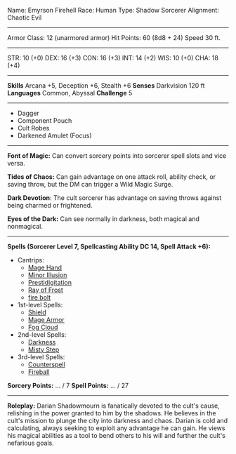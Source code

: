 Name: Emyrson Firehell
Race: Human
Type: Shadow Sorcerer
Alignment: Chaotic Evil

---

Armor Class: 12 (unarmored armor) 
Hit Points: 60 (8d8 + 24)
Speed 30 ft.

---

STR: 10 (+0) 
DEX: 16 (+3)
CON: 16 (+3)
INT: 14 (+2)
WIS: 10 (+0)
CHA: 18 (+4)

---

**Skills** Arcana +5, Deception +6, Stealth +6
**Senses** Darkvision 120 ft
**Languages** Common, Abyssal
**Challenge** 5

---

- Dagger
- Component Pouch
- Cult Robes
- Darkened Amulet (Focus)

---

**Font of Magic:** Can convert sorcery points into sorcerer spell slots and vice versa.

**Tides of Chaos:** Can gain advantage on one attack roll, ability check, or saving throw, but the DM can trigger a Wild Magic Surge.

**Dark Devotion**: The cult sorcerer has advantage on saving throws against being charmed or frightened.

**Eyes of the Dark:** Can see normally in darkness, both magical and nonmagical.

---

**Spells (Sorcerer Level 7, Spellcasting Ability DC 14, Spell Attack +6):**
- Cantrips: 
	- [Mage Hand](http://dnd5e.wikidot.com/spell:mage-hand) 
	- [Minor Illusion](http://dnd5e.wikidot.com/spell:minor-illusion)
	- [Prestidigitation](http://dnd5e.wikidot.com/spell:prestidigitation)
	- [Ray of Frost](http://dnd5e.wikidot.com/spell:ray-of-frost) 
	- [fire bolt](http://dnd5e.wikidot.com/spell:fire-bolt)
- 1st-level Spells: 
	- [Shield](http://dnd5e.wikidot.com/spell:shield)
	- [Mage Armor](http://dnd5e.wikidot.com/spell:mage-armor)
	- [Fog Cloud](http://dnd5e.wikidot.com/spell:fog-cloud) 
- 2nd-level Spells: 
	- [Darkness](http://dnd5e.wikidot.com/spell:darkness)
	- [Misty Step](http://dnd5e.wikidot.com/spell:misty-step) 
- 3rd-level Spells:
	- [Counterspell](http://dnd5e.wikidot.com/spell:counterspell)
	- [Fireball](http://dnd5e.wikidot.com/spell:fireball)

**Sorcery Points:** ... / 7
**Spell Points:** ... / 27

---

**Roleplay:** Darian Shadowmourn is fanatically devoted to the cult's cause, relishing in the power granted to him by the shadows. He believes in the cult's mission to plunge the city into darkness and chaos. Darian is cold and calculating, always seeking to exploit any advantage he can gain. He views his magical abilities as a tool to bend others to his will and further the cult's nefarious goals.